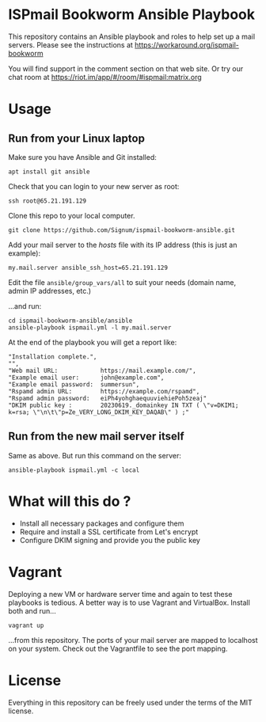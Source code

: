# ISPmail Bookworm Ansible Playbook

This repository contains an Ansible playbook and roles to help set up a mail servers.
Please see the instructions at https://workaround.org/ispmail-bookworm

You will find support in the comment section on that web site. Or try our chat
room at https://riot.im/app/#/room/#ispmail:matrix.org

# Usage

## Run from your Linux laptop

Make sure you have Ansible and Git installed:

    apt install git ansible

Check that you can login to your new server as root:

    ssh root@65.21.191.129

Clone this repo to your local computer.

    git clone https://github.com/Signum/ispmail-bookworm-ansible.git

Add your mail server to the _hosts_ file with its IP address (this is just an example):

    my.mail.server ansible_ssh_host=65.21.191.129

Edit the file `ansible/group_vars/all` to suit your needs (domain name, admin IP addresses, etc.)

…and run:

    cd ispmail-bookworm-ansible/ansible
    ansible-playbook ispmail.yml -l my.mail.server

At the end of the playbook you will get a report like:

    "Installation complete.",
    "",
    "Web mail URL:            https://mail.example.com/",
    "Example email user:      john@example.com",
    "Example email password:  summersun",
    "Rspamd admin URL:        https://example.com/rspamd",
    "Rspamd admin password:   eiPh4yohghaequuviehiePoh5zeaj"
    "DKIM public key :        20230619._domainkey IN TXT ( \"v=DKIM1; k=rsa; \"\n\t\"p=Ze_VERY_LONG_DKIM_KEY_DAQAB\" ) ;"


## Run from the new mail server itself

Same as above. But run this command on the server:

    ansible-playbook ispmail.yml -c local

# What will this do ?

- Install all necessary packages and configure them 
- Require and install a SSL certificate from Let's encrypt
- Configure DKIM signing and provide you the public key

# Vagrant

Deploying a new VM or hardware server time and again to test these playbooks
is tedious. A better way is to use Vagrant and VirtualBox. Install both
and run…

    vagrant up

…from this repository. The ports of your mail server are mapped to localhost
on your system. Check out the Vagrantfile to see the port mapping.

# License

Everything in this repository can be freely used under the terms of the MIT license.
